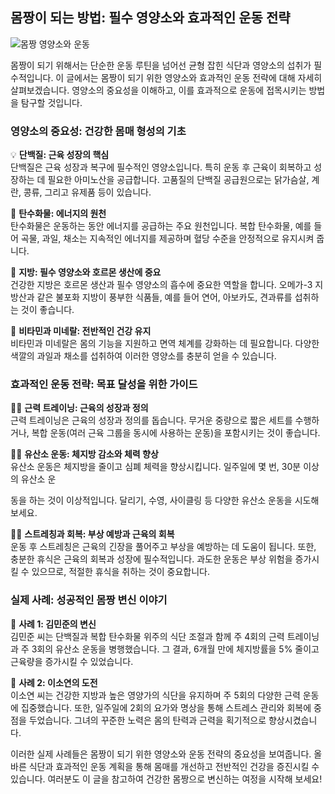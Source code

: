 ## 몸짱이 되는 방법: 필수 영양소와 효과적인 운동 전략

![몸짱 영양소와 운동](https://source.unsplash.com/1600x900/?fitness)

몸짱이 되기 위해서는 단순한 운동 루틴을 넘어선 균형 잡힌 식단과 영양소의 섭취가 필수적입니다. 이 글에서는 몸짱이 되기 위한 영양소와 효과적인 운동 전략에 대해 자세히 살펴보겠습니다. 영양소의 중요성을 이해하고, 이를 효과적으로 운동에 접목시키는 방법을 탐구할 것입니다.

### 영양소의 중요성: 건강한 몸매 형성의 기초

💡 **단백질: 근육 성장의 핵심**  
단백질은 근육 성장과 복구에 필수적인 영양소입니다. 특히 운동 후 근육이 회복하고 성장하는 데 필요한 아미노산을 공급합니다. 고품질의 단백질 공급원으로는 닭가슴살, 계란, 콩류, 그리고 유제품 등이 있습니다.

🌱 **탄수화물: 에너지의 원천**  
탄수화물은 운동하는 동안 에너지를 공급하는 주요 원천입니다. 복합 탄수화물, 예를 들어 곡물, 과일, 채소는 지속적인 에너지를 제공하며 혈당 수준을 안정적으로 유지시켜 줍니다.

🌟 **지방: 필수 영양소와 호르몬 생산에 중요**  
건강한 지방은 호르몬 생산과 필수 영양소의 흡수에 중요한 역할을 합니다. 오메가-3 지방산과 같은 불포화 지방이 풍부한 식품들, 예를 들어 연어, 아보카도, 견과류를 섭취하는 것이 좋습니다.

🥦 **비타민과 미네랄: 전반적인 건강 유지**  
비타민과 미네랄은 몸의 기능을 지원하고 면역 체계를 강화하는 데 필요합니다. 다양한 색깔의 과일과 채소를 섭취하여 이러한 영양소를 충분히 얻을 수 있습니다.

### 효과적인 운동 전략: 목표 달성을 위한 가이드

🏋️‍♂️ **근력 트레이닝: 근육의 성장과 정의**  
근력 트레이닝은 근육의 성장과 정의를 돕습니다. 무거운 중량으로 짧은 세트를 수행하거나, 복합 운동(여러 근육 그룹을 동시에 사용하는 운동)을 포함시키는 것이 좋습니다.

🏃‍♂️ **유산소 운동: 체지방 감소와 체력 향상**  
유산소 운동은 체지방을 줄이고 심폐 체력을 향상시킵니다. 일주일에 몇 번, 30분 이상의 유산소 운

동을 하는 것이 이상적입니다. 달리기, 수영, 사이클링 등 다양한 유산소 운동을 시도해 보세요.

🧘‍♂️ **스트레칭과 회복: 부상 예방과 근육의 회복**  
운동 후 스트레칭은 근육의 긴장을 풀어주고 부상을 예방하는 데 도움이 됩니다. 또한, 충분한 휴식은 근육의 회복과 성장에 필수적입니다. 과도한 운동은 부상 위험을 증가시킬 수 있으므로, 적절한 휴식을 취하는 것이 중요합니다.

### 실제 사례: 성공적인 몸짱 변신 이야기

🌟 **사례 1: 김민준의 변신**  
김민준 씨는 단백질과 복합 탄수화물 위주의 식단 조절과 함께 주 4회의 근력 트레이닝과 주 3회의 유산소 운동을 병행했습니다. 그 결과, 6개월 만에 체지방률을 5% 줄이고 근육량을 증가시킬 수 있었습니다.

🌟 **사례 2: 이소연의 도전**  
이소연 씨는 건강한 지방과 높은 영양가의 식단을 유지하며 주 5회의 다양한 근력 운동에 집중했습니다. 또한, 일주일에 2회의 요가와 명상을 통해 스트레스 관리와 회복에 중점을 두었습니다. 그녀의 꾸준한 노력은 몸의 탄력과 근력을 획기적으로 향상시켰습니다.

이러한 실제 사례들은 몸짱이 되기 위한 영양소와 운동 전략의 중요성을 보여줍니다. 올바른 식단과 효과적인 운동 계획을 통해 몸매를 개선하고 전반적인 건강을 증진시킬 수 있습니다. 여러분도 이 글을 참고하여 건강한 몸짱으로 변신하는 여정을 시작해 보세요!

